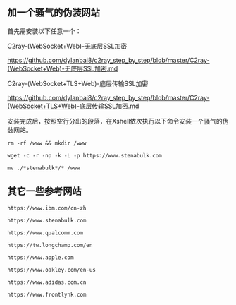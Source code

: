 ## 加一个骚气的伪装网站

首先需安装以下任意一个：


C2ray-(WebSocket+Web)-无底层SSL加密

https://github.com/dylanbai8/c2ray_step_by_step/blob/master/C2ray-(WebSocket+Web)-无底层SSL加密.md


C2ray-(WebSocket+TLS+Web)-底层传输SSL加密

https://github.com/dylanbai8/c2ray_step_by_step/blob/master/C2ray-(WebSocket+TLS+Web)-底层传输SSL加密.md


安装完成后，按照空行分出的段落，在Xshell依次执行以下命令安装一个骚气的伪装网站。

```
rm -rf /www && mkdir /www

wget -c -r -np -k -L -p https://www.stenabulk.com

mv ./*stenabulk*/* /www

```

## 其它一些参考网站

```
https://www.ibm.com/cn-zh

https://www.stenabulk.com

https://www.qualcomm.com

https://tw.longchamp.com/en

https://www.apple.com

https://www.oakley.com/en-us

https://www.adidas.com.cn

https://www.frontlynk.com

```


